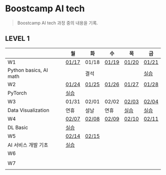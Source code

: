 # Boostcamp AI tech

> Boostcamp AI tech 과정 중의 내용을 기록.



## LEVEL 1

|                        | 월                                                           | 화                                                           | 수                                                           | 목                                                           | 금                                                           |
| ---------------------- | ------------------------------------------------------------ | ------------------------------------------------------------ | ------------------------------------------------------------ | ------------------------------------------------------------ | ------------------------------------------------------------ |
| W1                     | [01/17](https://github.com/YJ0522771/TIL/blob/master/Study%20Note/Boostcamp%20AI%20tech/Level1/0117.md) | 01/18                                                        | [01/19](https://github.com/YJ0522771/TIL/blob/master/Study%20Note/Boostcamp%20AI%20tech/Level1/0119.md) | [01/20](https://github.com/YJ0522771/TIL/blob/master/Study%20Note/Boostcamp%20AI%20tech/Level1/0120.md) | [01/21](https://github.com/YJ0522771/TIL/blob/master/Study%20Note/Boostcamp%20AI%20tech/Level1/0121.md) |
| Python basics, AI math |                                                              | 결석                                                         |                                                              |                                                              | [실습](https://github.com/YJ0522771/TIL/blob/master/Study%20Note/Boostcamp%20AI%20tech/Level1/0121.ipynb) |
| W2                     | [01/24](https://github.com/YJ0522771/TIL/blob/master/Study%20Note/Boostcamp%20AI%20tech/Level1/0124.md) | [01/25](https://github.com/YJ0522771/TIL/blob/master/Study%20Note/Boostcamp%20AI%20tech/Level1/0125.md) | [01/26](https://github.com/YJ0522771/TIL/blob/master/Study%20Note/Boostcamp%20AI%20tech/Level1/0126.md) | [01/27](https://github.com/YJ0522771/TIL/blob/master/Study%20Note/Boostcamp%20AI%20tech/Level1/0127.md) | [01/28](https://github.com/YJ0522771/TIL/blob/master/Study%20Note/Boostcamp%20AI%20tech/Level1/0128.md) |
| PyTorch                | [실습](https://github.com/YJ0522771/TIL/blob/master/Study%20Note/Boostcamp%20AI%20tech/Level1/0124.ipynb) |                                                              |                                                              |                                                              |                                                              |
| W3                     | 01/31                                                        | 02/01                                                        | 02/02                                                        | [02/03](https://github.com/YJ0522771/TIL/blob/master/Study%20Note/Boostcamp%20AI%20tech/Level1/0203.md) | [02/04](https://github.com/YJ0522771/TIL/blob/master/Study%20Note/Boostcamp%20AI%20tech/Level1/0204.md) |
| Data Visualization     | 연휴                                                         | 설날                                                         | 연휴                                                         | [실습](https://github.com/YJ0522771/TIL/blob/master/Study%20Note/Boostcamp%20AI%20tech/Level1/0203.ipynb) | [실습](https://github.com/YJ0522771/TIL/blob/master/Study%20Note/Boostcamp%20AI%20tech/Level1/0204.ipynb) |
| W4                     | [02/07](https://github.com/YJ0522771/TIL/blob/master/Study%20Note/Boostcamp%20AI%20tech/Level1/0207.md) | [02/08](https://github.com/YJ0522771/TIL/blob/master/Study%20Note/Boostcamp%20AI%20tech/Level1/0208.md) | [02/09](https://github.com/YJ0522771/TIL/blob/master/Study%20Note/Boostcamp%20AI%20tech/Level1/0209.md) | [02/10](https://github.com/YJ0522771/TIL/blob/master/Study%20Note/Boostcamp%20AI%20tech/Level1/0210.md) | [02/11](https://github.com/YJ0522771/TIL/blob/master/Study%20Note/Boostcamp%20AI%20tech/Level1/0211.md) |
| DL Basic               | [실습](https://github.com/YJ0522771/TIL/blob/master/Study%20Note/Boostcamp%20AI%20tech/Level1/0207.ipynb) |                                                              |                                                              |                                                              |                                                              |
| W5                     | [02/14](https://github.com/YJ0522771/TIL/blob/master/Study%20Note/Boostcamp%20AI%20tech/Level1/0214.md) | [02/15](https://github.com/YJ0522771/TIL/blob/master/Study%20Note/Boostcamp%20AI%20tech/Level1/0215.md) |                                                              |                                                              |                                                              |
| AI 서비스 개발 기초    | [실습](https://github.com/YJ0522771/TIL/blob/master/Study%20Note/Boostcamp%20AI%20tech/Level1/0214.ipynb) |                                                              |                                                              |                                                              |                                                              |
| W6                     |                                                              |                                                              |                                                              |                                                              |                                                              |
|                        |                                                              |                                                              |                                                              |                                                              |                                                              |
| W7                     |                                                              |                                                              |                                                              |                                                              |                                                              |
|                        |                                                              |                                                              |                                                              |                                                              |                                                              |

